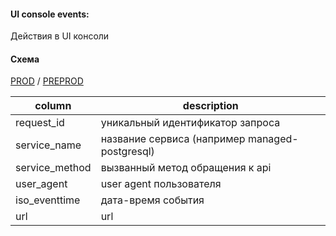 
#### UI console events:

Действия в UI консоли

#### Схема

[PROD](https://yt.yandex-team.ru/hahn/navigation?path=//home/cloud-dwh/data/prod/ods/console/ui_console_event) / [PREPROD](https://yt.yandex-team.ru/hahn/navigation?path=//home/cloud-dwh/data/preprod/ods/console/ui_console_event)

|column| description |
|--|--|
| request_id | уникальный идентификатор запроса |
| service_name | название сервиса (например managed-postgresql) |
| service_method | вызванный метод обращения к api |
| user_agent | user agent пользователя |
| iso_eventtime | дата-время события |
| url | url |

